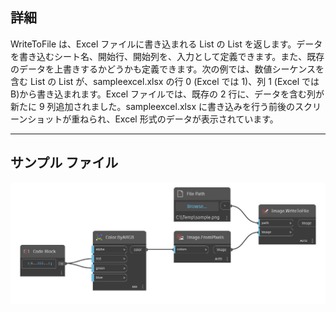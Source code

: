 ## 詳細
WriteToFile は、Excel ファイルに書き込まれる List の List を返します。データを書き込むシート名、開始行、開始列を、入力として定義できます。また、既存のデータを上書きするかどうかも定義できます。次の例では、数値シーケンスを含む List の List が、sampleexcel.xlsx の行 0 (Excel では 1)、列 1 (Excel では B)から書き込まれます。Excel ファイルでは、既存の 2 行に、データを含む列が新たに 9 列追加されました。sampleexcel.xlsx に書き込みを行う前後のスクリーンショットが重ねられ、Excel 形式のデータが表示されています。
___
## サンプル ファイル

![WriteToFile](./DSCore.IO.Image.WriteToFile_img.jpg)

